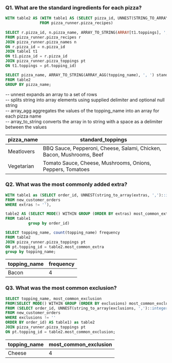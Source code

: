 ### Q1. What are the standard ingredients for each pizza?
```SQL
WITH table2 AS (WITH table1 AS (SELECT pizza_id, UNNEST(STRING_TO_ARRAY(toppings, ',')::integer[]) toppings
               FROM pizza_runner.pizza_recipes)
               
SELECT r.pizza_id, n.pizza_name, ARRAY_TO_STRING(ARRAY[t1.toppings], ',') topping_id,  topping_name
FROM pizza_runner.pizza_recipes r
JOIN pizza_runner.pizza_names n
ON r.pizza_id = n.pizza_id
JOIN table1 t1
ON t1.pizza_id = r.pizza_id
JOIN pizza_runner.pizza_toppings pt
ON t1.toppings = pt.topping_id)

SELECT pizza_name, ARRAY_TO_STRING(ARRAY_AGG(topping_name), ', ') standard_toppings
FROM table2
GROUP BY pizza_name;
```
<pr>-- unnest expands an array to a set of rows <br>
<pr>-- splits string into array elements using supplied delimiter and optional null string <br>
<pr>-- array_agg aggregates the values of the topping_name into an array for each pizza name <br>
<pr>-- array_to_string converts the array in to string with a space as a delimiter between the values <br>

| pizza_name | standard_toppings                                                     |
| ---------- | --------------------------------------------------------------------- |
| Meatlovers | BBQ Sauce, Pepperoni, Cheese, Salami, Chicken, Bacon, Mushrooms, Beef |
| Vegetarian | Tomato Sauce, Cheese, Mushrooms, Onions, Peppers, Tomatoes            |


### Q2. What was the most commonly added extra?
```SQL
WITH table1 as (SELECT order_id, UNNEST(string_to_array(extras, ',')::integer[]) extras
FROM new_customer_orders
WHERE extras != ''),

table2 AS (SELECT MODE() WITHIN GROUP (ORDER BY extras) most_common_extra
FROM table1
          group by order_id)

SELECT topping_name, count(topping_name) frequency
FROM table2
JOIN pizza_runner.pizza_toppings pt
ON pt.topping_id = table2.most_common_extra
group by topping_name;
```
| topping_name | frequency |
| ------------ | --------- |
| Bacon        | 4         |

### Q3. What was the most common exclusion?
```SQL
SELECT topping_name, most_common_exclusion
FROM(SELECT MODE() WITHIN GROUP (ORDER BY exclusions) most_common_exclusion
FROM (SELECT order_id, UNNEST(string_to_array(exclusions, ',')::integer[]) exclusions
FROM new_customer_orders
WHERE exclusions != ''
ORDER BY order_id) AS table1) as table2
JOIN pizza_runner.pizza_toppings pt
ON pt.topping_id = table2.most_common_exclusion;
```
| topping_name | most_common_exclusion |
| ------------ | --------------------- |
| Cheese       | 4                     |

